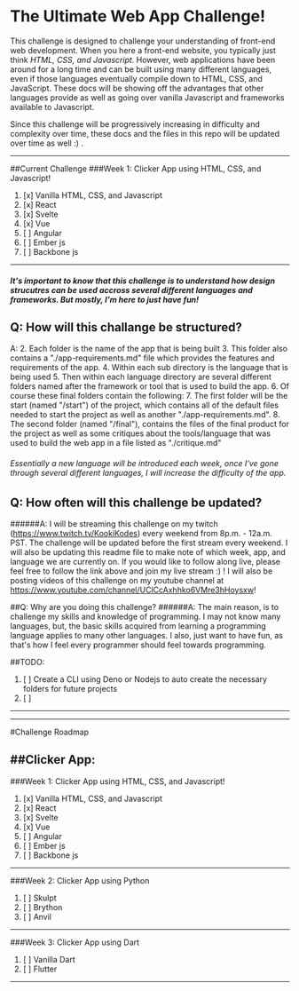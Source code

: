 # The Ultimate Web App Challenge!
This challenge is designed to challenge your understanding of front-end web development. When you here a front-end website, you typically just think *HTML, CSS, and Javascript*. However, web applications have been around for a long time and can be built using many different languages, even if those languages eventually compile down to HTML, CSS, and JavaScript. These docs will be showing off the advantages that other languages provide as well as going over vanilla Javascript and frameworks available to Javascript.

Since this challenge will be progressively increasing in difficulty and complexity over time, these docs and the files in this repo will be updated over time as well :) .

-----------------------------
##Current Challenge
###Week 1: Clicker App using HTML, CSS, and Javascript!
1. [x] Vanilla HTML, CSS, and Javascript
2. [x] React
3. [x] Svelte
4. [x] Vue
5. [ ] Angular
6. [ ] Ember js
7. [ ] Backbone js
---------------------------

##### It's important to know that this challenge is to understand how design strucutres can be used accross several different languages and frameworks. But mostly, I'm here to just have fun!

## Q: How will this challange be structured?
A:
2. Each folder is the name of the app that is being built
3. This folder also contains a "./app-requirements.md" file which provides the features and requirements of the app.
4. Within each sub directory is the language that is being used
5. Then within each language directory are several different folders named after the framework or tool that is used to build the app.
6. Of course these final folders contain the following:
7. The first folder will be the start (named "/start") of the project, which contains all of the default files needed to start the project as well as another "./app-requirements.md".
8. The second folder (named "/final"), contains the files of the final product for the project as well as some critiques about the tools/language that was used to build the web app in a file listed as "./critique.md"

###### Essentially a new language will be introduced each week, once I've gone through several different languages, I will increase the difficulty of the app.

## Q: How often will this challenge be updated? 
######A: I will be streaming this challenge on my twitch (https://www.twitch.tv/KookiKodes) every weekend from 8p.m. - 12a.m. PST. The challenge will be updated before the first stream every weekend. I will also be updating this readme file to make note of which week, app, and language we are currently on. If you would like to follow along live, please feel free to follow the link above and join my live stream :) ! I will also be posting videos of this challenge on my youtube channel at https://www.youtube.com/channel/UClCcAxhhko6VMre3hHoysxw!

##Q: Why are you doing this challenge?
######A: The main reason, is to challenge my skills and knowledge of programming. I may not know many languages, but, the basic skills acquired from learning a programming language applies to many other languages. I also, just want to have fun, as that's how I feel every programmer should feel towards programming.

##TODO:
1. [ ] Create a CLI using Deno or Nodejs to auto create the necessary folders for future projects
2. [ ] 

---
---
#Challenge Roadmap


##Clicker App:
---
###Week 1: Clicker App using HTML, CSS, and Javascript!
1. [x] Vanilla HTML, CSS, and Javascript
2. [x] React
3. [x] Svelte
4. [x] Vue
5. [ ] Angular
6. [ ] Ember js
7. [ ] Backbone js
---
###Week 2: Clicker App using Python
1. [ ]  Skulpt
2. [ ]  Brython
3. [ ]  Anvil
---
###Week 3: Clicker App using Dart
1. [ ] Vanilla Dart
2. [ ] Flutter
---
